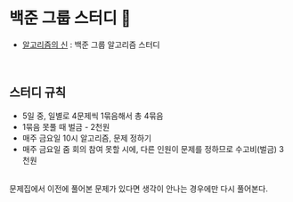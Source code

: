 # 백준 그룹 스터디 🐳
* [알고리즘의 신](https://www.acmicpc.net/group/13766) : 백준 그룹 알고리즘 스터디

<br>

## 스터디 규칙
* 5일 중, 일별로 4문제씩 1묶음해서 총 4묶음
* 1묶음 못풀 때 벌금 - 2천원
* 매주 금요일 10시 알고리즘, 문제 정하기
* 매주 금요일 줌 회의 참여 못할 시에, 다른 인원이 문제를 정하므로 수고비(벌금) 3천원

<br>
문제집에서 이전에 풀어본 문제가 있다면 생각이 안나는 경우에만 다시 풀어본다.
